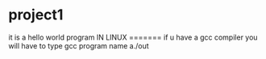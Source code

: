 # project1
it is a hello world program
      IN LINUX
       =======
if u have a gcc compiler you will have to type
gcc program name  a./out
